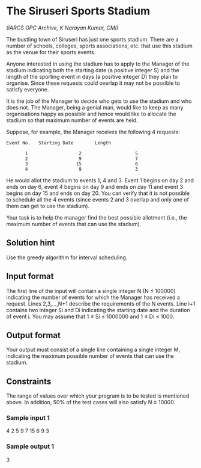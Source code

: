 # The Siruseri Sports Stadium

*(IARCS OPC Archive, K Narayan Kumar, CMI)*

  The bustling town of Siruseri has just one sports stadium. There are a number of schools, colleges, sports associations, etc. that use this stadium as the venue for their sports events.

Anyone interested in using the stadium has to apply to the Manager of the stadium indicating both the starting date (a positive integer S) and the length of the sporting event in days (a positive integer D) they plan to organise. Since these requests could overlap it may not be possible to satisfy everyone.

It is the job of the Manager to decide who gets to use the stadium and who does not. The Manager, being a genial man, would like to keep as many organisations happy as possible and hence would like to allocate the stadium so that maximum number of events are held.

Suppose, for example, the Manager receives the following 4 requests: 

	Event No.  	Starting Date     	 Length 
           
           1                   2                    5
           2                   9                    7
           3                  15                    6
           4                   9                    3


 He would allot the stadium to events 1, 4 and 3. Event 1 begins on day 2 and ends on day 6, event 4 begins on day 9 and ends on day 11 and event 3 begins on day 15 and ends on day 20. You can verify that it is not possible to schedule all the 4 events (since events 2 and 3 overlap and only one of them can get to use the stadium).

Your task is to help the manager find the best possible allotment (i.e., the maximum number of events that can use the stadium). 

## Solution hint

Use the greedy algorithm for interval scheduling.

## Input format

The first line of the input will contain a single integer N (N ≤ 100000) indicating the number of events for which the Manager has received a request. Lines 2,3,...,N+1 describe the requirements of the N events. Line i+1 contains two integer Si and Di indicating the starting date and the duration of event i. You may assume that 1 ≤ Si ≤ 1000000 and 1 ≤ Di ≤ 1000.

## Output format

Your output must consist of a single line containing a single integer M, indicating the maximum possible number of events that can use the stadium.

## Constraints

The range of values over which your program is to be tested is mentioned above. In addition, 50% of the test cases will also satisfy N ≤ 10000. 

### Sample input 1

4
2 5
9 7
15 6
9 3

### Sample output 1

3


